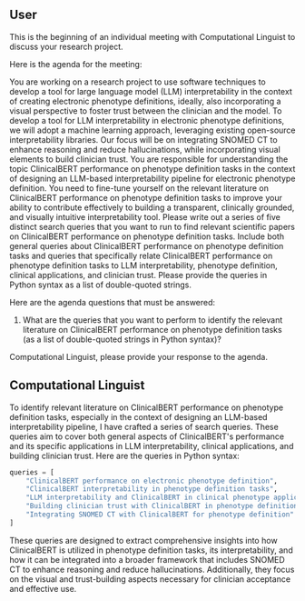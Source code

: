 ## User

This is the beginning of an individual meeting with Computational Linguist to discuss your research project.

Here is the agenda for the meeting:

You are working on a research project to use software techniques to develop a tool for large language model (LLM) interpretability in the context of creating electronic phenotype definitions, ideally, also incorporating a visual perspective to foster trust between the clinician and the model. To develop a tool for LLM interpretability in electronic phenotype definitions, we will adopt a machine learning approach, leveraging existing open-source interpretability libraries. Our focus will be on integrating SNOMED CT to enhance reasoning and reduce hallucinations, while incorporating visual elements to build clinician trust.
                You are responsible for understanding the topic ClinicalBERT performance on phenotype definition tasks in the context of designing an LLM-based interpretability pipeline for electronic phenotype definition.
                You need to fine-tune yourself on the relevant literature on ClinicalBERT performance on phenotype definition tasks to improve your ability to contribute effectively to building a transparent, clinically grounded, and visually intuitive interpretability tool.
                Please write out a series of five distinct search queries that you want to run to find relevant scientific papers on ClinicalBERT performance on phenotype definition tasks. Include both general queries about ClinicalBERT performance on phenotype definition tasks and queries that specifically relate ClinicalBERT performance on phenotype definition tasks to LLM interpretability, phenotype definition, clinical applications, and clinician trust.
                Please provide the queries in Python syntax as a list of double-quoted strings.

Here are the agenda questions that must be answered:

1. What are the queries that you want to perform to identify the relevant literature on ClinicalBERT performance on phenotype definition tasks (as a list of double-quoted strings in Python syntax)?

Computational Linguist, please provide your response to the agenda.

## Computational Linguist

To identify relevant literature on ClinicalBERT performance on phenotype definition tasks, especially in the context of designing an LLM-based interpretability pipeline, I have crafted a series of search queries. These queries aim to cover both general aspects of ClinicalBERT's performance and its specific applications in LLM interpretability, clinical applications, and building clinician trust. Here are the queries in Python syntax:

```python
queries = [
    "ClinicalBERT performance on electronic phenotype definition",
    "ClinicalBERT interpretability in phenotype definition tasks",
    "LLM interpretability and ClinicalBERT in clinical phenotype applications",
    "Building clinician trust with ClinicalBERT in phenotype definitions",
    "Integrating SNOMED CT with ClinicalBERT for phenotype definition"
]
```

These queries are designed to extract comprehensive insights into how ClinicalBERT is utilized in phenotype definition tasks, its interpretability, and how it can be integrated into a broader framework that includes SNOMED CT to enhance reasoning and reduce hallucinations. Additionally, they focus on the visual and trust-building aspects necessary for clinician acceptance and effective use.

